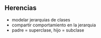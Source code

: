 ## Herencias

- modelar jerarquias de clases
- compartir comportamiento en la jerarquia
- padre = superclase, hijo = subclase